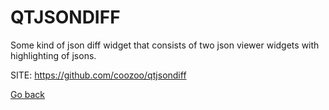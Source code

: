 # QTJSONDIFF

 Some kind of json diff widget that consists of two
 json viewer widgets with highlighting of jsons.
 
 SITE: https://github.com/coozoo/qtjsondiff

 [Go back](https://portable-linux-apps.github.io/apps.html)
